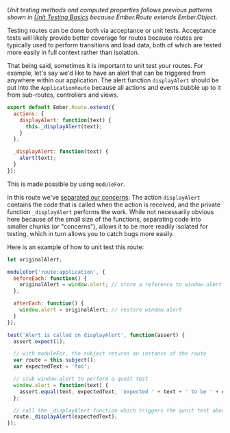 _Unit testing methods and computed properties follows previous patterns shown 
in [Unit Testing Basics] because Ember.Route extends Ember.Object._

Testing routes can be done both via acceptance or unit tests. Acceptance tests 
will likely provide better coverage for routes because routes are typically used 
to perform transitions and load data, both of which are tested more easily in 
full context rather than isolation.

That being said, sometimes it is important to unit test your routes. For example, 
let's say we'd like to have an alert that can be triggered from anywhere within 
our application. The alert function `displayAlert` should be put into the 
`ApplicationRoute` because all actions and events bubble up to it from 
sub-routes, controllers and views.

```javascript {data-filename=app/routes/application.js}
export default Ember.Route.extend({
  actions: {
    displayAlert: function(text) {
      this._displayAlert(text);
    }
  },

  _displayAlert: function(text) {
    alert(text);
  }
});
```

This is made possible by using `moduleFor`.

In this route we've [separated our concerns](http://en.wikipedia.org/wiki/Separation_of_concerns):
The action `displayAlert` contains the code that is called when the action is 
received, and the private function `_displayAlert` performs the work. While not 
necessarily obvious here because of the small size of the functions, separating 
code into smaller chunks (or "concerns"), allows it to be more readily isolated 
for testing, which in turn allows you to catch bugs more easily.

Here is an example of how to unit test this route:

```javascript {data-filename=tests/unit/routes/application-test.js}
let originalAlert;

moduleFor('route:application', {
  beforeEach: function() {
    originalAlert = window.alert; // store a reference to window.alert
  },

  afterEach: function() {
    window.alert = originalAlert; // restore window.alert
  }
});

test('Alert is called on displayAlert', function(assert) {
  assert.expect(1);

  // with moduleFor, the subject returns an instance of the route
  var route = this.subject();
  var expectedText = 'foo';

  // stub window.alert to perform a qunit test
  window.alert = function(text) {
    assert.equal(text, expectedText, 'expected ' + text + ' to be ' + expectedText);
  };

  // call the _displayAlert function which triggers the qunit test above
  route._displayAlert(expectedText);
});
```

[Unit Testing Basics]: ../unit-testing-basics
[separated our concerns]: http://en.wikipedia.org/wiki/Separation_of_concerns
